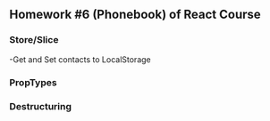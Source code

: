 ## Homework #6 (Phonebook) of React Course

### Store/Slice

-Get and Set contacts to LocalStorage

### PropTypes

### Destructuring
